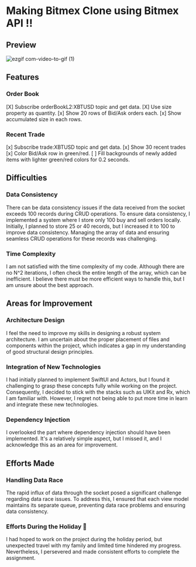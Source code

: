 # Making Bitmex Clone using Bitmex API !!

## Preview
![ezgif com-video-to-gif (1)](https://github.com/AnnaBaeTofuMom/BitmexClone/assets/61861862/df160b05-9da3-4a6e-8491-44e7b945a42e)

## Features
### Order Book
[X] Subscribe orderBookL2:XBTUSD topic and get data.
[X] Use size property as quantity.
[x] Show 20 rows of Bid/Ask orders each.
[x] Show accumulated size in each rows.

### Recent Trade
[x] Subscribe trade:XBTUSD topic and get data. 
[x] Show 30 recent trades
[x] Color Bid/Ask row in green/red.
[ ] Fill backgrounds of newly added items with lighter green/red colors for 0.2 seconds.

## Difficulties

### Data Consistency
There can be data consistency issues if the data received from the socket exceeds 100 records during CRUD operations. To ensure data consistency, I implemented a system where I store only 100 buy and sell orders locally. Initially, I planned to store 25 or 40 records, but I increased it to 100 to improve data consistency. Managing the array of data and ensuring seamless CRUD operations for these records was challenging.

### Time Complexity
I am not satisfied with the time complexity of my code. Although there are no N^2 iterations, I often check the entire length of the array, which can be inefficient. I believe there must be more efficient ways to handle this, but I am unsure about the best approach.

## Areas for Improvement

### Architecture Design
I feel the need to improve my skills in designing a robust system architecture. I am uncertain about the proper placement of files and components within the project, which indicates a gap in my understanding of good structural design principles.

### Integration of New Technologies
I had initially planned to implement SwiftUI and Actors, but I found it challenging to grasp these concepts fully while working on the project. Consequently, I decided to stick with the stacks such as UIKit and Rx, which I am familiar with. However, I regret not being able to put more time in learn and integrate these new technologies.

### Dependency Injection
I overlooked the part where dependency injection should have been implemented. It's a relatively simple aspect, but I missed it, and I acknowledge this as an area for improvement.

## Efforts Made
### Handling Data Race
The rapid influx of data through the socket posed a significant challenge regarding data race issues. To address this, I ensured that each view model maintains its separate queue, preventing data race problems and ensuring data consistency.

### Efforts During the Holiday 🍁
I had hoped to work on the project during the holiday period, but unexpected travel with my family and limited time hindered my progress. Nevertheless, I persevered and made consistent efforts to complete the assignment.



